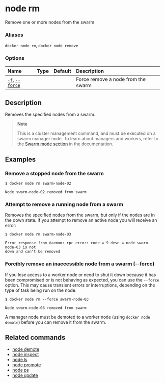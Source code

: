 # node rm

<!---MARKER_GEN_START-->
Remove one or more nodes from the swarm

### Aliases

`docker node rm`, `docker node remove`

### Options

| Name                                | Type | Default | Description                        |
|:------------------------------------|:-----|:--------|:-----------------------------------|
| [`-f`](#force), [`--force`](#force) |      |         | Force remove a node from the swarm |


<!---MARKER_GEN_END-->

## Description

Removes the specified nodes from a swarm.

> **Note**
>
> This is a cluster management command, and must be executed on a swarm
> manager node. To learn about managers and workers, refer to the
> [Swarm mode section](https://docs.docker.com/engine/swarm/) in the
> documentation.

## Examples

### Remove a stopped node from the swarm

```console
$ docker node rm swarm-node-02

Node swarm-node-02 removed from swarm
```

### Attempt to remove a running node from a swarm

Removes the specified nodes from the swarm, but only if the nodes are in the
down state. If you attempt to remove an active node you will receive an error:

```console
$ docker node rm swarm-node-03

Error response from daemon: rpc error: code = 9 desc = node swarm-node-03 is not
down and can't be removed
```

### <a name="force"></a> Forcibly remove an inaccessible node from a swarm (--force)

If you lose access to a worker node or need to shut it down because it has been
compromised or is not behaving as expected, you can use the `--force` option.
This may cause transient errors or interruptions, depending on the type of task
being run on the node.

```console
$ docker node rm --force swarm-node-03

Node swarm-node-03 removed from swarm
```

A manager node must be demoted to a worker node (using `docker node demote`)
before you can remove it from the swarm.

## Related commands

* [node demote](node_demote.md)
* [node inspect](node_inspect.md)
* [node ls](node_ls.md)
* [node promote](node_promote.md)
* [node ps](node_ps.md)
* [node update](node_update.md)
